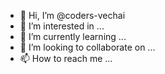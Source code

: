 - 👋 Hi, I’m @coders-vechai
- 👀 I’m interested in ...
- 🌱 I’m currently learning ...
- 💞️ I’m looking to collaborate on ...
- 📫 How to reach me ...

<!---
coders-vechai/coders-vechai is a ✨ special ✨ repository because its `README.md` (this file) appears on your GitHub profile.
You can click the Preview link to take a look at your changes.
--->

